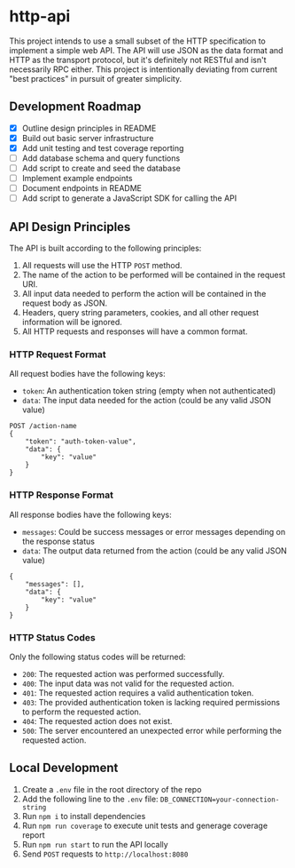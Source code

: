 # http-api

This project intends to use a small subset of the HTTP specification to implement a simple web API. The API will use JSON as the data format and HTTP as the transport protocol, but it's definitely not RESTful and isn't necessarily RPC either. This project is intentionally deviating from current "best practices" in pursuit of greater simplicity.

## Development Roadmap

- [x] Outline design principles in README
- [x] Build out basic server infrastructure
- [x] Add unit testing and test coverage reporting
- [ ] Add database schema and query functions
- [ ] Add script to create and seed the database
- [ ] Implement example endpoints
- [ ] Document endpoints in README
- [ ] Add script to generate a JavaScript SDK for calling the API

## API Design Principles

The API is built according to the following principles:

1. All requests will use the HTTP `POST` method.
2. The name of the action to be performed will be contained in the request URI.
3. All input data needed to perform the action will be contained in the request body as JSON.
4. Headers, query string parameters, cookies, and all other request information will be ignored.
5. All HTTP requests and responses will have a common format.

### HTTP Request Format

All request bodies have the following keys:

- `token`: An authentication token string (empty when not authenticated)
- `data`: The input data needed for the action (could be any valid JSON value)

```
POST /action-name
{
    "token": "auth-token-value",
    "data": {
        "key": "value"
    }
}
```

### HTTP Response Format

All response bodies have the following keys:

- `messages`: Could be success messages or error messages depending on the response status
- `data`: The output data returned from the action (could be any valid JSON value)

```
{
    "messages": [],
    "data": {
        "key": "value"
    }
}
```

### HTTP Status Codes

Only the following status codes will be returned:

- `200`: The requested action was performed successfully.
- `400`: The input data was not valid for the requested action.
- `401`: The requested action requires a valid authentication token.
- `403`: The provided authentication token is lacking required permissions to perform the requested action.
- `404`: The requested action does not exist.
- `500`: The server encountered an unexpected error while performing the requested action.

## Local Development

1. Create a `.env` file in the root directory of the repo
2. Add the following line to the `.env` file: `DB_CONNECTION=your-connection-string`
3. Run `npm i` to install dependencies
4. Run `npm run coverage` to execute unit tests and generage coverage report
5. Run `npm run start` to run the API locally
6. Send `POST` requests to `http://localhost:8080`